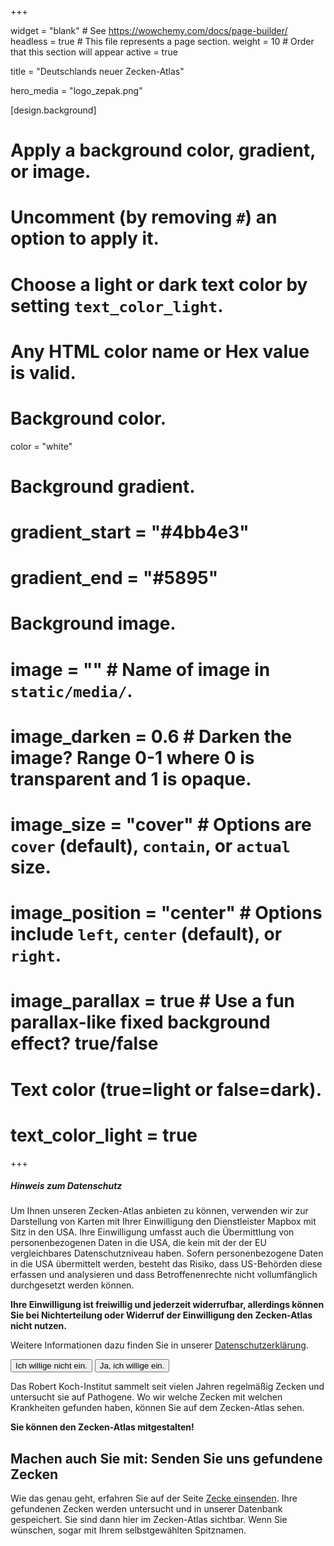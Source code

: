 +++

widget = "blank"  # See https://wowchemy.com/docs/page-builder/
headless = true  # This file represents a page section.
weight = 10  # Order that this section will appear
active = true

title = "Deutschlands neuer Zecken-Atlas"

hero_media = "logo_zepak.png"

[design.background]
# Apply a background color, gradient, or image.
#   Uncomment (by removing `#`) an option to apply it.
#   Choose a light or dark text color by setting `text_color_light`.
#   Any HTML color name or Hex value is valid.

# Background color.
 color = "white"

# Background gradient.
# gradient_start = "#4bb4e3"
# gradient_end = "#5895"

# Background image.
# image = ""  # Name of image in `static/media/`.
# image_darken = 0.6  # Darken the image? Range 0-1 where 0 is transparent and 1 is opaque.
# image_size = "cover"  #  Options are `cover` (default), `contain`, or `actual` size.
# image_position = "center"  # Options include `left`, `center` (default), or `right`.
# image_parallax = true  # Use a fun parallax-like fixed background effect? true/false

# Text color (true=light or false=dark).
# text_color_light = true

+++

<!-- Modal -->
<div class="modal fade" id="myModal" tabindex="-1" role="dialog" aria-labelledby="exampleModalCenterTitle" aria-hidden="true">
  <div class="modal-dialog modal-dialog-centered" role="document">
    <div class="modal-content">
      <div class="modal-header">
        <h5 class="modal-title" id="exampleModalCenterTitle">Hinweis zum Datenschutz</h5>
      </div>
      <div class="modal-body">
        Um Ihnen unseren Zecken-Atlas anbieten zu können, verwenden wir zur Darstellung von Karten mit Ihrer
Einwilligung den Dienstleister Mapbox mit Sitz in den USA. Ihre Einwilligung umfasst auch die Übermittlung
von personenbezogenen Daten in die USA, die kein mit der der EU vergleichbares Datenschutzniveau haben.
Sofern personenbezogene Daten in die USA übermittelt werden, besteht das Risiko, dass US-Behörden diese
erfassen und analysieren und dass Betroffenenrechte nicht vollumfänglich durchgesetzt werden können.</br>
        <p><b>Ihre Einwilligung ist freiwillig und jederzeit widerrufbar, allerdings können Sie bei
Nichterteilung oder Widerruf der Einwilligung den Zecken-Atlas nicht nutzen.</b></br>
        <p>Weitere Informationen dazu finden Sie in unserer <a href="../privacy">Datenschutzerklärung</a>.
      </div>
      <div class="modal-footer">
        <button type="button" id="atlas-no" class="btn btn-secondary" data-dismiss="modal">Ich willige nicht ein.</button>
        <button type="button" id="atlas-yes" class="btn btn-primary" data-dismiss="modal">Ja, ich willige ein.</button>
      </div>
    </div>
  </div>
</div>

Das Robert Koch-Institut sammelt seit vielen Jahren regelmäßig Zecken und untersucht sie auf Pathogene.
Wo wir welche Zecken mit welchen Krankheiten gefunden haben, können Sie auf dem Zecken-Atlas sehen. 

**Sie können den Zecken-Atlas mitgestalten!**

## Machen auch Sie mit: Senden Sie uns gefundene Zecken

Wie das genau geht, erfahren Sie auf der Seite [Zecke einsenden](../einsenden). Ihre
gefundenen Zecken werden untersucht und in unserer Datenbank gespeichert. Sie sind dann hier im Zecken-Atlas sichtbar.
Wenn Sie wünschen, sogar mit Ihrem selbstgewählten Spitznamen. 
